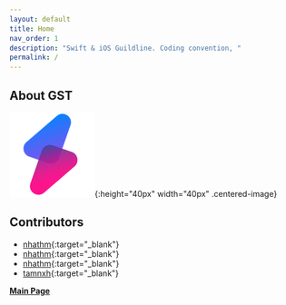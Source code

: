 ```yaml
---
layout: default
title: Home
nav_order: 1
description: "Swift & iOS Guildline. Coding convention, "
permalink: /
---
```


## About GST  

![GST's Logo](docs/assets/images/logo-gst.png "GST's Logo"){:height="40px" width="40px" .centered-image}  

## Contributors  

- [nhathm](https://github.com/nhathm){:target="_blank"}  
- [nhathm](https://github.com/hale315){:target="_blank"}  
- [nhathm](https://github.com/vdkhanhaptech){:target="_blank"}  
- [tamnxh](https://github.com/tamnxh){:target="_blank"}  

**[Main Page](https://techover.io/)**
